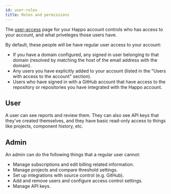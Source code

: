 ```yaml
---
id: user-roles
title: Roles and permissions
---
```


The [user-access](https://happo.io/user-access) page for your Happo account
controls who has access to your account, and what priveleges those users have.

By default, these people will be have regular user access to your account:

- If you have a domain configured, any signed in user belonging to that domain
  (resolved by matching the host of the email address with the domain).
- Any users you have explicitly added to your account (listed in the "Users with
  access to the account" section).
- Users who have signed in with a GitHub account that have access to the
  repository or repositories you have integrated with the Happo account.

## User

A user can see reports and review them. They can also see API keys that they've
created themselves, and they have basic read-only access to things like
projects, component history, etc.

## Admin

An admin can do the following things that a regular user cannot:
- Manage subscriptions and edit billing related information.
- Manage projects and compare threshold settings.
- Set up integrations with source control (e.g. GitHub).
- Add and remove users and configure access control settings.
- Manage API keys.

